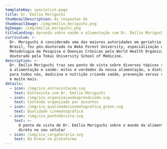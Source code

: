```yaml
---
templateKey: specialist-page
title: Dr. Emílio Moriguchi
thumbnailDescription: As respostas de
thumbnailImage: /img/emilio_moriguchi.png
bgImage: /img/emilio_moriguchi.png
titleLanding: Aprenda sobre saúde e alimentação com Dr. Emílio Moriguchi
curriculum: >-
  Dr. Moriguchi é considerado uma das maiores autoridades em geriatria no
  Brasil, fez pós-doutorado na Wake Forest University, especialização em
  Metodologia de Pesquisa e Doenças Crônicas pela World Health Organization, e
  doutorado pela Tokai University School of Medicine.
description: >-
  Dr. Emílio Moriguchi traz seu ponto de vista sobre diversos tópicos referentes
  à alimentação e saúde: mitos e verdades da nossa alimentação, a dieta ideal
  para todos nós, medicina e nutrição criando saúde, prevenção versus remediação
  e muito mais.
details:
  - icon: /img/ico_entrevistacom.svg
    text: Entrevista com Dr. Emílio Moriguchi
  - icon: /img/ico_organizacaodeaprendizado.svg
    text: Conteúdo organizado por assuntos
  - icon: /img/ico_qualidadecinematografica_green.svg
    text: Qualidade cinematográfica
  - icon: /img/ico_pontodevista.svg
    text: >-
      O ponto de vista de Dr. Emílio Moriguchi sobre o mundo da alimentação
      direto no seu celular
  - icon: /img/ico_cargahoraria.svg
    text: Em breve na plataforma
---
```


